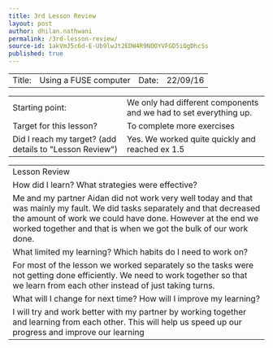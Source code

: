 ```yaml
---
title: 3rd Lesson Review
layout: post
author: dhilan.nathwani
permalink: /3rd-lesson-review/
source-id: 1akVmJ5c6d-E-Ub9lwJt2EDW4R9NOOYVFGD5iOgDhcSs
published: true
---
```

<table>
  <tr>
    <td>Title:  </td>
    <td>Using a FUSE computer</td>
    <td>Date:   </td>
    <td> 22/09/16</td>
  </tr>
</table>


<table>
  <tr>
    <td>Starting point:</td>
    <td>We only had different components and we had to set everything up.  </td>
  </tr>
  <tr>
    <td>Target for this lesson?</td>
    <td>To complete more exercises</td>
  </tr>
  <tr>
    <td>Did I reach my target? 
(add details to "Lesson Review")</td>
    <td>Yes. We worked quite quickly and reached ex 1.5</td>
  </tr>
</table>


<table>
  <tr>
    <td>Lesson Review </td>
  </tr>
  <tr>
    <td> How did I learn? What strategies were effective? </td>
  </tr>
  <tr>
    <td> Me and my partner Aidan did not work very well today and that was mainly my fault. We did tasks separately and that decreased the amount of work we could have done. However at the end we worked together and that is when we got the bulk of our work done.</td>
  </tr>
  <tr>
    <td> What limited my learning? Which habits do I need to work on? </td>
  </tr>
  <tr>
    <td> For most of the lesson we worked separately so the tasks were not getting done efficiently. We need to work together so that we learn from each other instead of just taking turns.  </td>
  </tr>
  <tr>
    <td> What will I change for next time? How will I improve my learning? </td>
  </tr>
  <tr>
    <td> I will try and work better with my partner by working together and learning from each other. This will help us speed up our progress and improve our learning</td>
  </tr>
</table>


